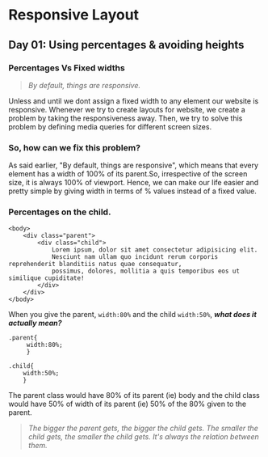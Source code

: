 # Responsive Layout

## Day 01: Using percentages & avoiding heights
### Percentages Vs Fixed widths

 >*By default, things are responsive.*

 Unless and until we dont assign a fixed width to any element our website is responsive.
 Whenever we try to create layouts for website, we create a problem by taking the responsiveness away.
 Then, we try to solve this problem by defining media queries for different screen sizes.

### So, how can we fix this problem?
As said earlier, "By default, things are responsive", which means that every element has a width of 100% of its parent.So, irrespective of the screen size, it is always 100% of viewport.
Hence, we can make our life easier and pretty simple by giving width in terms of % values instead of a fixed value.

### Percentages on the child.

```
<body>
    <div class="parent">
        <div class="child">
            Lorem ipsum, dolor sit amet consectetur adipisicing elit. 
            Nesciunt nam ullam quo incidunt rerum corporis reprehenderit blanditiis natus quae consequatur,    
            possimus, dolores, mollitia a quis temporibus eos ut similique cupiditate!
        </div>
    </div>
</body>
```

When you give the parent, `width:80%` and the child `width:50%`, __*what does it actually mean?*__
```
.parent{
     width:80%;
     }
     
.child{
    width:50%;
    }
```

The parent class would have 80% of its parent (ie) body and the child class would have 50% of width of its parent (ie) 50% of the 80% given to the parent.

>*The bigger the parent gets, the bigger the child gets.<Enter>
The smaller the child gets, the smaller the child gets.
 It's always the relation between them.*



